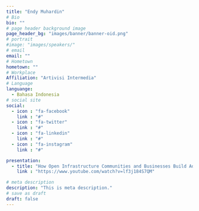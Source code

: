 ```yaml
---
title: "Endy Muhardin"
# Bio
bio: ""
# page header background image
page_header_bg: "images/banner/banner-oid.png"
# portrait
#image: "images/speakers/"
# email
email: ""
# Hometown
hometown: ""
# Workplace
Affiliation: "Artivisi Intermedia"
# Language
languange:
  - Bahasa Indonesia
# social site
social:
  - icon : "fa-facebook"
    link : "#"
  - icon : "fa-twitter"
    link : "#"
  - icon : "fa-linkedin"
    link : "#"
  - icon : "fa-instagram"
    link : "#"

presentation:
  - title: "How Open Infrastructure Communities and Businesses Build Advantageous Collaborations"
    link : "https://www.youtube.com/watch?v=lf3j184S7QM"

# meta description
description: "This is meta description."
# save as draft
draft: false
---
```

